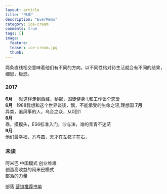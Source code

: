 ```yaml
---
layout: article
title: "书单"
description: "EverMemo"
category: ice-cream
comments: true
tags: []
image:
  feature:
  teaser: ice-cream.jpg
  thumb:
---
```

两条直线相交意味着他们有不同的方向，以不同性格对待生活就会有不同的结果，细思，极恐。


 ### 2017   
 **6月**    
 就这样走到西藏，秘密，囚徒健身 I,和工作谈个恋爱  
 **6月**  
 1988我想和这个世界谈谈，飘，不能承受的生命之轻,理想国 
 **7月**  
 异类，追风筝的人，乌合之众，从0到1  
 **8月**  
 乖，摸摸头，ES6标准入门，沙与沫，谁的青青不迷茫  
 **9月**  
 他们最幸福，方与圆，天才在左疯子在右，

 ### 未读
 阿米巴 中国模式 创业维艰  
 创造高收益的阿米巴模式  
 部落的力量  

 部落
 [营销推荐书单](http://www.jianshu.com/p/f152df317c7e?utm_campaign=maleskine&utm_content=note&utm_medium=pc_all_hots&utm_source=recommendation)
